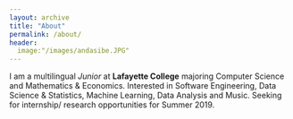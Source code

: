 ```yaml
---
layout: archive
title: "About"
permalink: /about/
header:
  image:"/images/andasibe.JPG"
---
```


I am a  multilingual *Junior* at **Lafayette College** majoring Computer Science and Mathematics & Economics.
Interested in Software Engineering, Data Science & Statistics, Machine Learning, Data Analysis and Music.
Seeking for internship/ research opportunities for Summer 2019.

